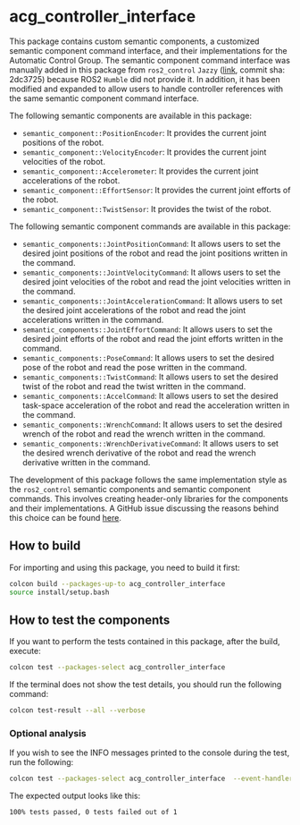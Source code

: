 # acg_controller_interface

This package contains custom semantic components, a customized semantic component command interface, and their implementations for the Automatic Control Group.
The semantic component command interface was manually added in this package from `ros2_control` `Jazzy` ([link](https://github.com/ros-controls/ros2_control/blob/master/controller_interface/include/semantic_components/semantic_component_command_interface.hpp), commit sha: 2dc3725) because ROS2 `Humble` did not provide it.
In addition, it has been modified and expanded to allow users to handle controller references with the same semantic component command interface.

The following semantic components are available in this package:

- `semantic_component::PositionEncoder`: It provides the current joint positions of the robot.
- `semantic_component::VelocityEncoder`: It provides the current joint velocities of the robot.
- `semantic_component::Accelerometer`: It provides the current joint accelerations of the robot.
- `semantic_component::EffortSensor`: It provides the current joint efforts of the robot.
- `semantic_component::TwistSensor`: It provides the twist of the robot.

The following semantic component commands are available in this package:

- `semantic_components::JointPositionCommand`: It allows users to set the desired joint positions of the robot and read the joint positions written in the command.
- `semantic_components::JointVelocityCommand`: It allows users to set the desired joint velocities of the robot and read the joint velocities written in the command.
- `semantic_components::JointAccelerationCommand`: It allows users to set the desired joint accelerations of the robot and read the joint accelerations written in the command.
- `semantic_components::JointEffortCommand`: It allows users to set the desired joint efforts of the robot and read the joint efforts written in the command.
- `semantic_components::PoseCommand`: It allows users to set the desired pose of the robot and read the pose written in the command.
- `semantic_components::TwistCommand`: It allows users to set the desired twist of the robot and read the twist written in the command.
- `semantic_components::AccelCommand`: It allows users to set the desired task-space acceleration of the robot and read the acceleration written in the command.
- `semantic_components::WrenchCommand`: It allows users to set the desired wrench of the robot and read the wrench written in the command.
- `semantic_components::WrenchDerivativeCommand`: It allows users to set the desired wrench derivative of the robot and read the wrench derivative written in the command.

The development of this package follows the same implementation style as the `ros2_control` semantic components and semantic component commands.
This involves creating header-only libraries for the components and their implementations. A GitHub issue discussing the reasons behind this choice can be found [here](https://github.com/ros-controls/ros2_control/issues/2072).

## How to build

For importing and using this package, you need to build it first:

```bash
colcon build --packages-up-to acg_controller_interface
source install/setup.bash
```

## How to test the components

If you want to perform the tests contained in this package, after the build, execute:

```bash
colcon test --packages-select acg_controller_interface
```

If the terminal does not show the test details, you should run the following command:

```bash
colcon test-result --all --verbose
```

### Optional analysis

If you wish to see the INFO messages printed to the console during the test, run the following:

```bash
colcon test --packages-select acg_controller_interface  --event-handlers console_cohesion+
```

The expected output looks like this:

```text
100% tests passed, 0 tests failed out of 1
```
